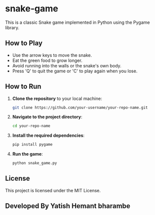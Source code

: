 # snake-game

This is a classic Snake game implemented in Python using the Pygame library.

## How to Play

- Use the arrow keys to move the snake.
- Eat the green food to grow longer.
- Avoid running into the walls or the snake's own body.
- Press 'Q' to quit the game or 'C' to play again when you lose.

## How to Run

1. **Clone the repository** to your local machine:
    ```bash
    git clone https://github.com/your-username/your-repo-name.git
    ```

2. **Navigate to the project directory**:
    ```bash
    cd your-repo-name
    ```

3. **Install the required dependencies**:
    ```bash
    pip install pygame
    ```

4. **Run the game**:
    ```bash
    python snake_game.py
    ```

## License

This project is licensed under the MIT License.

## Developed By Yatish Hemant bharambe
